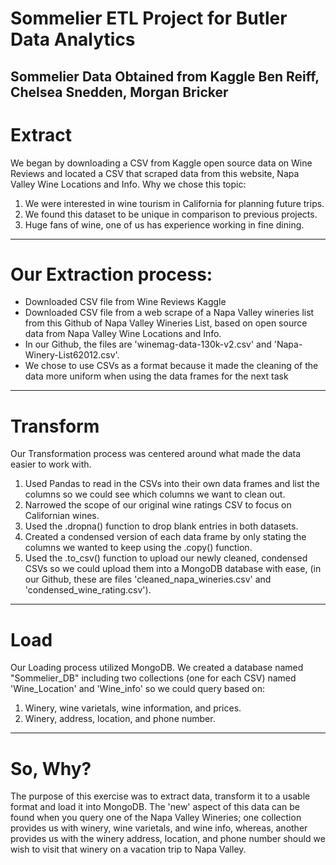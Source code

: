 # Sommelier ETL Project for Butler Data Analytics
Sommelier Data Obtained from Kaggle
Ben Reiff, Chelsea Snedden, Morgan Bricker
---
# Extract
We began by downloading a CSV from Kaggle open source data on Wine Reviews and located a CSV that scraped data from this website, Napa Valley Wine Locations and Info.
Why we chose this topic:
1. We were interested in wine tourism in California for planning future trips.
2. We found this dataset to be unique in comparison to previous projects.
3. Huge fans of wine, one of us has experience working in fine dining.
---
# Our Extraction process:
- Downloaded CSV file from Wine Reviews Kaggle
- Downloaded CSV file from a web scrape of a Napa Valley wineries list from this Github of Napa Valley Wineries List, based on open source data from Napa Valley Wine Locations and Info.
- In our Github, the files are 'winemag-data-130k-v2.csv' and 'Napa-Winery-List62012.csv'.
- We chose to use CSVs as a format because it made the cleaning of the data more uniform when using the data frames for the next task
---
# Transform
Our Transformation process was centered around what made the data easier to work with.
1. Used Pandas to read in the CSVs into their own data frames and list the columns so we could see which columns we want to clean out.
2. Narrowed the scope of our original wine ratings CSV to focus on Californian wines.
3. Used the .dropna() function to drop blank entries in both datasets.
4. Created a condensed version of each data frame by only stating the columns we wanted to keep using the .copy() function.
5. Used the .to_csv() function to upload our newly cleaned, condensed CSVs so we could upload them into a MongoDB database with ease, (in our Github, these are files 'cleaned_napa_wineries.csv' and 'condensed_wine_rating.csv').
---
# Load
Our Loading process utilized MongoDB.
We created a database named "Sommelier_DB" including two collections (one for each CSV) named 'Wine_Location' and 'Wine_info' so we could query based on:
1. Winery, wine varietals, wine information, and prices.
2. Winery, address, location, and phone number.
---
# So, Why?
The purpose of this exercise was to extract data, transform it to a usable format and load it into MongoDB.
The 'new' aspect of this data can be found when you query one of the Napa Valley Wineries; one collection provides us with winery, wine varietals, and wine info, whereas, another provides us with the winery address, location, and phone number should we wish to visit that winery on a vacation trip to Napa Valley.


